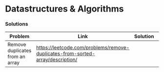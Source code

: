 # Datastructures & Algorithms
### Solutions
| Problem | Link | Solution | Difficulty | 
|--       |--    |--        |--          |
|Remove duplicates from an array | https://leetcode.com/problems/remove-duplicates-from-sorted-array/description/ | | **EASY**|
